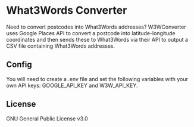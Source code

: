 # What3Words Converter
Need to convert postcodes into What3Words addresses? 
W3WConverter uses Google Places API to convert a postcode into latitude-longitude coordinates and then sends 
these to What3Words via their API to output a CSV file containing What3Words addresses.

## Config
You will need to create a .env file and set the following variables with your own API keys: GOOGLE_API_KEY and W3W_API_KEY.

## License
GNU General Public License v3.0